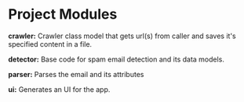 # Project Modules
**crawler:** Crawler class model that gets url(s) from caller and saves it's specified content in a file.

**detector:** Base code for spam email detection and its data models.

**parser:** Parses the email and its attributes

**ui:** Generates an UI for the app.
